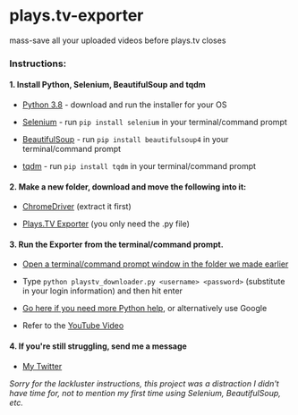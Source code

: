 # plays.tv-exporter
mass-save all your uploaded videos before plays.tv closes

### Instructions:

#### 1. Install Python, Selenium, BeautifulSoup and tqdm

* [Python 3.8](https://www.python.org/downloads/release/python-380/) - download and run the installer for your OS

* [Selenium](https://selenium-python.readthedocs.io/installation.html) - run `pip install selenium` in your terminal/command prompt

* [BeautifulSoup](https://www.crummy.com/software/BeautifulSoup/bs4/doc/#installing-beautiful-soup) - run `pip install beautifulsoup4` in your terminal/command prompt

* [tqdm](https://github.com/tqdm/tqdm#installation) - run `pip install tqdm` in your terminal/command prompt

#### 2. Make a new folder, download and move the following into it:

* [ChromeDriver](https://chromedriver.storage.googleapis.com/index.html?path=78.0.3904.105/) (extract it first)

* [Plays.TV Exporter](https://github.com/maxtheaxe/plays.tv-exporter/archive/master.zip) (you only need the .py file)

#### 3. Run the Exporter from the terminal/command prompt.

* [Open a terminal/command prompt window in the folder we made earlier](https://www.groovypost.com/howto/open-command-window-terminal-window-specific-folder-windows-mac-linux/)

* Type `python playstv_downloader.py <username> <password>` (substitute in your login information) and then hit enter

* [Go here if you need more Python help](https://en.wikibooks.org/wiki/Choose_Your_Own_Pyventure), or alternatively use Google

* Refer to the [YouTube Video](https://youtu.be/dYEfzM-CmrM)

#### 4. If you're still struggling, send me a message

* [My Twitter](https://twitter.com/MaxPerrello)

_Sorry for the lackluster instructions, this project was a distraction I didn't have time for, not to mention my first time using Selenium, BeautifulSoup, etc._
